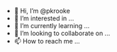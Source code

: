 - 👋 Hi, I’m @pkrooke
- 👀 I’m interested in ...
- 🌱 I’m currently learning ...
- 💞️ I’m looking to collaborate on ...
- 📫 How to reach me ...

<!---
pkrooke/pkrooke is a ✨ special ✨ repository because its `README.md` (this file) appears on your GitHub profile.
You can click the Preview link to take a look at your changes.
--->
